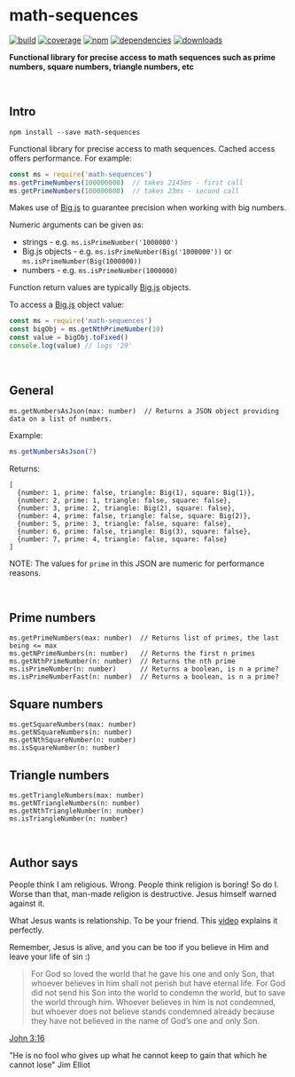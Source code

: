 # math-sequences

[![build](https://img.shields.io/travis/danday74/math-sequences/master.svg?label=linux)](https://travis-ci.org/danday74/math-sequences)
[![coverage](https://coveralls.io/repos/github/danday74/math-sequences/badge.svg)](https://coveralls.io/github/danday74/math-sequences)
[![npm](https://img.shields.io/npm/v/math-sequences.svg)](https://www.npmjs.com/package/math-sequences)
[![dependencies](https://david-dm.org/danday74/math-sequences/status.svg)](https://david-dm.org/danday74/math-sequences)
[![downloads](https://img.shields.io/npm/dm/math-sequences.svg)](https://www.npmjs.com/package/math-sequences)

**Functional library for precise access to math sequences such as prime numbers, square numbers, triangle numbers, etc**





<br>

## Intro

`npm install --save math-sequences`

Functional library for precise access to math sequences. Cached access offers performance. For example:

```javascript 1.7
const ms = require('math-sequences')
ms.getPrimeNumbers(100000000)  // takes 2145ms - first call
ms.getPrimeNumbers(100000000)  // takes 23ms - second call
```

Makes use of [Big.js](http://mikemcl.github.io/big.js) to guarantee precision when working with big numbers.

Numeric arguments can be given as:
 
* strings - e.g. `ms.isPrimeNumber('1000000')`
* Big.js objects - e.g. `ms.isPrimeNumber(Big('1000000'))` or `ms.isPrimeNumber(Big(1000000))`
* numbers - e.g. `ms.isPrimeNumber(1000000)`

Function return values are typically [Big.js](http://mikemcl.github.io/big.js) objects.

To access a [Big.js](http://mikemcl.github.io/big.js) object value:

```javascript 1.7
const ms = require('math-sequences')
const bigObj = ms.getNthPrimeNumber(10)
const value = bigObj.toFixed()
console.log(value) // logs '29'
```





<br>

## General

```
ms.getNumbersAsJson(max: number)  // Returns a JSON object providing data on a list of numbers.
```

Example:

```javascript 1.7
ms.getNumbersAsJson(7)
```

Returns:

```metadata json
[
  {number: 1, prime: false, triangle: Big(1), square: Big(1)},
  {number: 2, prime: 1, triangle: false, square: false},
  {number: 3, prime: 2, triangle: Big(2), square: false},
  {number: 4, prime: false, triangle: false, square: Big(2)},
  {number: 5, prime: 3, triangle: false, square: false},
  {number: 6, prime: false, triangle: Big(3), square: false},
  {number: 7, prime: 4, triangle: false, square: false}
]
```

NOTE: The values for `prime` in this JSON are numeric for performance reasons.





<br>

## Prime numbers

```
ms.getPrimeNumbers(max: number)  // Returns list of primes, the last being <= max
ms.getNPrimeNumbers(n: number)   // Returns the first n primes
ms.getNthPrimeNumber(n: number)  // Returns the nth prime
ms.isPrimeNumber(n: number)      // Returns a boolean, is n a prime?
ms.isPrimeNumberFast(n: number)  // Returns a boolean, is n a prime?
```

## Square numbers

```
ms.getSquareNumbers(max: number)
ms.getNSquareNumbers(n: number)
ms.getNthSquareNumber(n: number)
ms.isSquareNumber(n: number)
```

## Triangle numbers

```
ms.getTriangleNumbers(max: number)
ms.getNTriangleNumbers(n: number)
ms.getNthTriangleNumber(n: number)
ms.isTriangleNumber(n: number)
```





<br>

## Author says

People think I am religious. Wrong. People think religion is boring! So do I. Worse than that, man-made religion is destructive. Jesus himself warned against it.

What Jesus wants is relationship. To be your friend. This [video](https://www.youtube.com/watch?v=1IAhDGYlpqY) explains it perfectly.

Remember, Jesus is alive, and you can be too if you believe in Him and leave your life of sin :)

> For God so loved the world that he gave his one and only Son, that whoever believes in him shall not perish but have eternal life. For God did not send his Son into the world to condemn the world, but to save the world through him. Whoever believes in him is not condemned, but whoever does not believe stands condemned already because they have not believed in the name of God’s one and only Son.

[John 3:16](https://www.biblegateway.com/passage/?search=John+3%3A16-18&version=NIV)

"He is no fool who gives up what he cannot keep to gain that which he cannot lose" Jim Elliot


